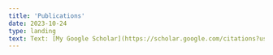 ```yaml
---
title: 'Publications'
date: 2023-10-24
type: landing
text: Text: [My Google Scholar](https://scholar.google.com/citations?user=RhThiI8AAAAJ&hl=en)
---
```

